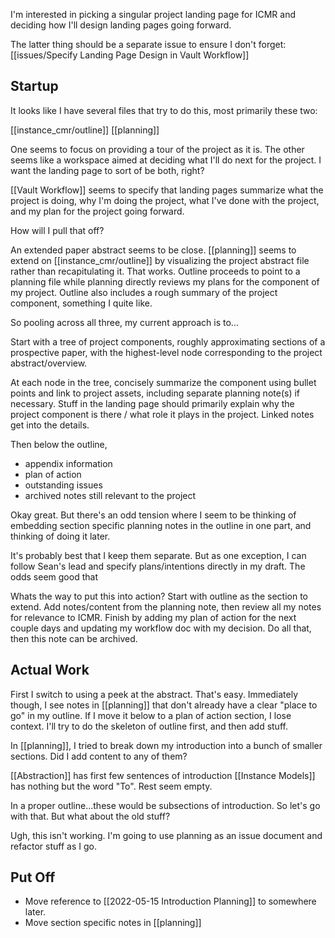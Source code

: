 I'm interested in picking a singular project landing page for ICMR and deciding how I'll design landing pages going forward.

The latter thing should be a separate issue to ensure I don't forget: [[issues/Specify Landing Page Design in Vault Workflow]]

## Startup
It looks like I have several files that try to do this, most primarily these two:

[[instance_cmr/outline]]
[[planning]]

One seems to focus on providing a tour of the project as it is. The other seems like a workspace aimed at deciding what I'll do next for the project. I want the landing page to sort of be both, right?

[[Vault Workflow]] seems to specify that landing pages summarize what the project is doing, why I'm doing the project, what I've done with the project, and my plan for the project going forward.

How will I pull that off?

An extended paper abstract seems to be close. [[planning]] seems to extend on [[instance_cmr/outline]] by visualizing the project abstract file rather than recapitulating it. That works. Outline proceeds to point to a planning file while planning directly reviews my plans for the component of my project. Outline also includes a rough summary of the project component, something I quite like.

So pooling across all three, my current approach is to...

Start with a tree of project components, roughly approximating sections of a prospective paper, with the highest-level node corresponding to the project abstract/overview.

At each node in the tree, concisely summarize the component using bullet points and link to project assets, including separate planning note(s) if necessary. Stuff in the landing page should primarily explain why the project component is there / what role it plays in the project. Linked notes get into the details.

Then below the outline, 
- appendix information
- plan of action
- outstanding issues
-  archived notes still relevant to the project

Okay great. But there's an odd tension where I seem to be thinking of embedding section specific planning notes in the outline in one part, and thinking of doing it later. 

It's probably best that I keep them separate. But as one exception, I can follow Sean's lead and specify plans/intentions directly in my draft. The odds seem good that 

Whats the way to put this into action? Start with outline as the section to extend. Add notes/content from the planning note, then review all my notes for relevance to ICMR. Finish by adding my plan of action for the next couple days and updating my workflow doc with my decision. Do all that, then this note can be archived.

## Actual Work
First I switch to using a peek at the abstract. That's easy. Immediately though, I see notes in [[planning]] that don't already have a clear "place to go" in my outline. If I move it below to a plan of action section, I lose context. I'll try to do the skeleton of outline first, and then add stuff.

In [[planning]], I tried to break down my introduction into a bunch of smaller sections. Did I add content to any of them?

[[Abstraction]] has first few sentences of introduction
[[Instance Models]] has nothing but the word "To".
Rest seem empty.

In a proper outline...these would be subsections of introduction. So let's go with that. But what about the old stuff?

Ugh, this isn't working. I'm going to use planning as an issue document and refactor stuff as I go.

## Put Off
- Move reference to [[2022-05-15 Introduction Planning]] to somewhere later.
- Move section specific notes in [[planning]]